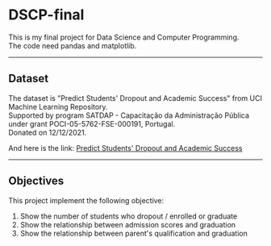# DSCP-final
This is my final project for Data Science and Computer Programming.<br>
The code need pandas and matplotlib.

---

## Dataset
The dataset is "Predict Students' Dropout and Academic Success" from UCI Machine Learning Repository.<br>
Supported by program SATDAP - Capacitação da Administração Pública under grant POCI-05-5762-FSE-000191, Portugal.<br>
Donated on 12/12/2021.<br>

And here is the link: [Predict Students' Dropout and Academic Success](https://archive.ics.uci.edu/dataset/697/predict+students+dropout+and+academic+success)

---

## Objectives

This project implement the following objective:
1. Show the number of students who dropout / enrolled or graduate
2. Show the relationship between admission scores and graduation
3. Show the relationship between parent's qualification and graduation
